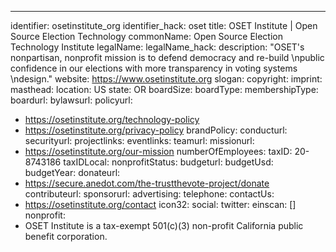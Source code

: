 ---
identifier: osetinstitute_org
identifier_hack: oset
title: OSET Institute | Open Source Election Technology
commonName: Open Source Election Technology Institute
legalName:
legalName_hack:
description: "OSET's nonpartisan, nonprofit mission is to defend democracy and re-build
  \npublic confidence in our elections with more transparency in voting systems \ndesign."
website: https://www.osetinstitute.org
slogan:
copyright:
imprint:
masthead:
location: US
state: OR
boardSize:
boardType:
membershipType:
boardurl:
bylawsurl:
policyurl:
- https://osetinstitute.org/technology-policy
- https://osetinstitute.org/privacy-policy
brandPolicy:
conducturl:
securityurl:
projectlinks:
eventlinks:
teamurl:
missionurl:
- https://osetinstitute.org/our-mission
numberOfEmployees:
taxID: 20-8743186
taxIDLocal:
nonprofitStatus:
budgeturl:
budgetUsd:
budgetYear:
donateurl:
- https://secure.anedot.com/the-trustthevote-project/donate
contributeurl:
sponsorurl:
advertising:
telephone:
contactUs:
- https://osetinstitute.org/contact
icon32:
social:
  twitter:
einscan: []
nonprofit:
- OSET Institute is a tax-exempt 501(c)(3) non-profit California public benefit corporation.
